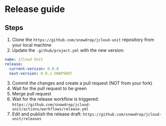 # Release guide

## Steps

1. Clone the `https://github.com/snowdrop/jcloud-unit` repository from your local machine
2. Update the `.github/project.yml` with the new version:

```yml
name: jCloud Unit
release:
  current-version: 0.0.0
  next-version: 0.0.1-SNAPSHOT
```

3. Commit the changes and create a pull request (NOT from your fork)
4. Wait for the pull request to be green
5. Merge pull request
6. Wait for the release workflow is triggered: `https://github.com/snowdrop/jcloud-unit/actions/workflows/release.yml`
7. Edit and publish the release draft: `https://github.com/snowdrop/jcloud-unit/releases`